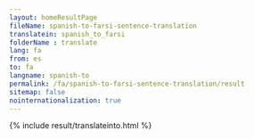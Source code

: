 ```yaml
---
layout: homeResultPage
fileName: spanish-to-farsi-sentence-translation
translatein: spanish_to_farsi
folderName : translate
lang: fa
from: es
to: fa
langname: spanish-to
permalink: /fa/spanish-to-farsi-sentence-translation/result
sitemap: false
nointernationalization: true
---
```

{% include result/translateinto.html %}

<script src="/js/result/translation.js" data-foldername="{{page.folderName}}" data-lang="{{page.lang}}"></script>

